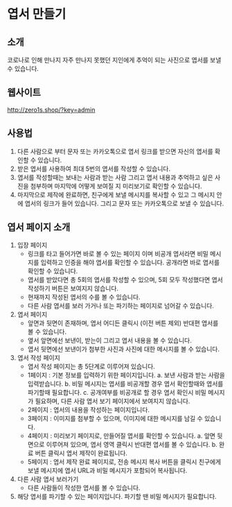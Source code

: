 # 엽서 만들기

## 소개

코로나로 인해 만나지 자주 만나지 못했던 지인에게 추억이 되는 사진으로 엽서를 보낼 수 있습니다.

## 웹사이트

<http://zero1s.shop/?key=admin>

## 사용법

1. 다른 사람으로 부터 문자 또는 카카오톡으로 엽서 링크를 받으면 자신의 엽서를 확인할 수 있습니다.
2. 받은 엽서를 사용하여 최대 5번의 엽서를 작성할 수 있습니다.
3. 엽서를 작성할때는 보내는 사람과 받는 사람 그리고 엽서 내용과 추억하고 싶은 사진을 첨부하며 마지막에 어떻게 보여질 지 미리보기로 확인할 수 있습니다.
4. 마지막으로 제작에 완료하면, 친구에게 보낼 메시지를 복사할 수 있고 그 메시지 안에 엽서의 링크가 들어 있습니다. 그리고 문자 또는 카카오톡으로 보낼 수 있습니다.

## 엽서 페이지 소개

1. 입장 페이지
    - 링크를 타고 들어가면 바로 볼 수 있는 페이지 이며 비공개 엽서라면 비밀 메시지를 입력하고 인증을 해야 엽서를 확인할 수 있습니다. 공개라면 바로 엽서를 확인할 수 있습니다.
    - 엽서를 받았다면 총 5회의 엽서를 작성할 수 있으며, 5회 모두 작성했다면 엽서 작성하기 버튼은 보여지지 않습니다.
    - 현재까지 작성된 엽서의 수를 볼 수 있습니다.
    - 다른 사람 엽서를 보러 가거나 또는 파기하는 페이지로 넘어갈 수 있습니다.
2. 엽서 페이지
    - 앞면과 뒷면이 존재하며, 엽서 어디든 클릭시 (이전 버튼 제외) 반대편 엽서를 볼 수 있습니다.
    - 옆서 앞면에선 보낸이, 받는이 그리고 엽서 내용을 볼 수 있습니다.
    - 엽서 뒷면에선 보낸이가 첨부한 사진과 사진에 대한 메시지를 볼 수 있습니다.
3. 엽서 작성 페이지
    - 엽서 작성 페이지는 총 5단계로 이루어져 있습니다.
    - 1페이지 : 기본 정보를 입력하기 위한 페이지입니다.
        a. 보낸 사람과 받는 사람을 입력받습니다.
        b. 비밀 메시지는 엽서를 비공개할 경우 엽서 확인할때와 엽서를 파기할때 필요합니다.
        c. 공개여부를 비공개로 할 경우 엽서 확인시 비밀 메시지가 필요하며, 다른 사람 엽서 보기 페이지에서 보여지지 않습니다.
    - 2페이지 : 엽서의 내용을 작성하는 페이지입니다.
    - 3페이지 : 이미지를 첨부할 수 있으며, 이미지에 대한 메시지를 남길 수 있습니다.
    - 4페이지 : 미리보기 페이지로, 만들어질 엽서를 확인할 수 있습니다.
        a. 앞면 뒷면으로 이루어져 있으며, 엽서 영역 클릭시 반대편 엽서를 볼 수 있습니다.
        b. 완료 버튼 클릭시 엽서 제작이 완료됩니다.
    - 5페이지 : 엽서 제작 완료 페이지로, 전송 메시지 복사 버튼을 클릭시 친구에게 보낼 메시지에 엽서 URL과 비밀 메시지가 포함되어 복사됩니다.
4. 다른 사람 엽서 보러가기
    - 다른 사람들이 작성한 엽서를 볼 수 있습니다.
5. 해당 엽서를 파기할 수 있는 페이지입니다. 파기할 땐 비밀 메시지가 필요합니다.
